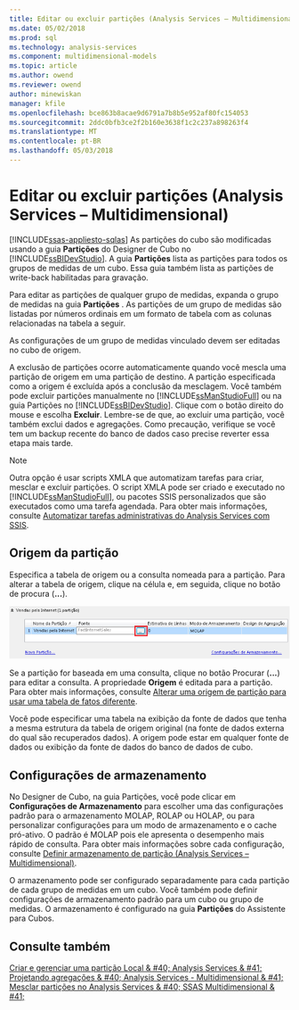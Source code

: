 ```yaml
---
title: Editar ou excluir partições (Analysis Services – Multidimensional) | Microsoft Docs
ms.date: 05/02/2018
ms.prod: sql
ms.technology: analysis-services
ms.component: multidimensional-models
ms.topic: article
ms.author: owend
ms.reviewer: owend
author: minewiskan
manager: kfile
ms.openlocfilehash: bce863b8acae9d6791a7b8b5e952af80fc154053
ms.sourcegitcommit: 2ddc0bfb3ce2f2b160e3638f1c2c237a898263f4
ms.translationtype: MT
ms.contentlocale: pt-BR
ms.lasthandoff: 05/03/2018
---
```

# <a name="edit-or-delete-partitions-analyisis-services---multidimensional"></a>Editar ou excluir partições (Analysis Services – Multidimensional)
[!INCLUDE[ssas-appliesto-sqlas](../../includes/ssas-appliesto-sqlas.md)]
  As partições do cubo são modificadas usando a guia **Partições** do Designer de Cubo no [!INCLUDE[ssBIDevStudio](../../includes/ssbidevstudio-md.md)]. A guia **Partições** lista as partições para todos os grupos de medidas de um cubo. Essa guia também lista as partições de write-back habilitadas para gravação.  
  
 Para editar as partições de qualquer grupo de medidas, expanda o grupo de medidas na guia **Partições** . As partições de um grupo de medidas são listadas por números ordinais em um formato de tabela com as colunas relacionadas na tabela a seguir.  
  
 As configurações de um grupo de medidas vinculado devem ser editadas no cubo de origem.  
  
 A exclusão de partições ocorre automaticamente quando você mescla uma partição de origem em uma partição de destino. A partição especificada como a origem é excluída após a conclusão da mesclagem. Você também pode excluir partições manualmente no [!INCLUDE[ssManStudioFull](../../includes/ssmanstudiofull-md.md)] ou na guia Partições no [!INCLUDE[ssBIDevStudio](../../includes/ssbidevstudio-md.md)]. Clique com o botão direito do mouse e escolha **Excluir**. Lembre-se de que, ao excluir uma partição, você também exclui dados e agregações. Como precaução, verifique se você tem um backup recente do banco de dados caso precise reverter essa etapa mais tarde.  
  
> [!NOTE]  
>  Outra opção é usar scripts XMLA que automatizam tarefas para criar, mesclar e excluir partições. O script XMLA pode ser criado e executado no [!INCLUDE[ssManStudioFull](../../includes/ssmanstudiofull-md.md)], ou pacotes SSIS personalizados que são executados como uma tarefa agendada. Para obter mais informações, consulte [Automatizar tarefas administrativas do Analysis Services com SSIS](../../analysis-services/instances/automate-analysis-services-administrative-tasks-with-ssis.md).  
  
## <a name="partition-source"></a>Origem da partição  
 Especifica a tabela de origem ou a consulta nomeada para a partição. Para alterar a tabela de origem, clique na célula e, em seguida, clique no botão de procura (**...**).  
  
 ![Coluna de origem no painel partição](../../analysis-services/multidimensional-models/media/ssas-partitionsource.png "coluna de origem no painel de partição")  
  
 Se a partição for baseada em uma consulta, clique no botão Procurar (**...**) para editar a consulta. A propriedade **Origem** é editada para a partição. Para obter mais informações, consulte [Alterar uma origem de partição para usar uma tabela de fatos diferente](../../analysis-services/multidimensional-models/change-a-partition-source-to-use-a-different-fact-table.md).  
  
 Você pode especificar uma tabela na exibição da fonte de dados que tenha a mesma estrutura da tabela de origem original (na fonte de dados externa do qual são recuperados dados). A origem pode estar em qualquer fonte de dados ou exibição da fonte de dados do banco de dados de cubo.  
  
## <a name="storage-settings"></a>Configurações de armazenamento  
 No Designer de Cubo, na guia Partições, você pode clicar em **Configurações de Armazenamento** para escolher uma das configurações padrão para o armazenamento MOLAP, ROLAP ou HOLAP, ou para personalizar configurações para um modo de armazenamento e o cache pró-ativo. O padrão é MOLAP pois ele apresenta o desempenho mais rápido de consulta. Para obter mais informações sobre cada configuração, consulte [Definir armazenamento de partição &#40;Analysis Services – Multidimensional&#41;](../../analysis-services/multidimensional-models/set-partition-storage-analysis-services-multidimensional.md).  
  
 O armazenamento pode ser configurado separadamente para cada partição de cada grupo de medidas em um cubo. Você também pode definir configurações de armazenamento padrão para um cubo ou grupo de medidas. O armazenamento é configurado na guia **Partições** do Assistente para Cubos.  
  
## <a name="see-also"></a>Consulte também  
 [Criar e gerenciar uma partição Local & #40; Analysis Services & #41;](../../analysis-services/multidimensional-models/create-and-manage-a-local-partition-analysis-services.md)   
 [Projetando agregações & #40; Analysis Services - Multidimensional & #41;](../../analysis-services/multidimensional-models/designing-aggregations-analysis-services-multidimensional.md)   
 [Mesclar partições no Analysis Services & #40; SSAS Multidimensional & #41;](../../analysis-services/multidimensional-models/merge-partitions-in-analysis-services-ssas-multidimensional.md)  
  
  

